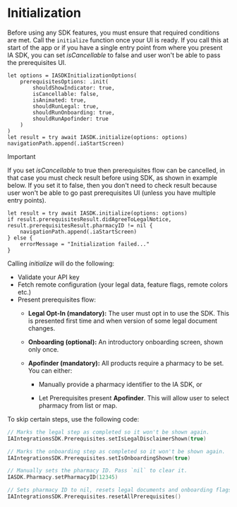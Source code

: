 # Initialization

Before using any SDK features, you must ensure that required conditions are met. Call the `initialize` function once your UI is ready. If you call this at start of the app or if you have a single entry point from where you present IA SDK, you can set *isCancellable* to false and user won't be able to pass the prerequisites UI.
```
let options = IASDKInitializationOptions(
    prerequisitesOptions: .init(
        shouldShowIndicator: true, 
        isCancellable: false, 
        isAnimated: true, 
        shouldRunLegal: true, 
        shouldRunOnboarding: true, 
        shouldRunApofinder: true
    )
)
let result = try await IASDK.initialize(options: options)
navigationPath.append(.iaStartScreen)
```

> [!IMPORTANT]
> If you set *isCancellable* to true then prerequisites flow can be cancelled, in that case you must check result before using SDK, as shown in example below.
> If you set it to false, then you don't need to check result because user won't be able to go past prerequisites UI (unless you have multiple entry points).
```
let result = try await IASDK.initialize(options: options)
if result.prerequisitesResult.didAgreeToLegalNotice, result.prerequisitesResult.pharmacyID != nil {
    navigationPath.append(.iaStartScreen)
} else {
    errorMessage = "Initialization failed..."
}   
```

Calling *initialize* will do the following:
* Validate your API key
* Fetch remote configuration (your legal data, feature flags, remote colors etc.)
* Present prerequisites flow: 
    *   **Legal Opt-In (mandatory):** The user must opt in to use the SDK. This is presented first time and when version of some legal document changes.
    
    *   **Onboarding (optional):** An introductory onboarding screen, shown only once.
    
    *   **Apofinder (mandatory):** All products require a pharmacy to be set. You can either:
    
        *   Manually provide a pharmacy identifier to the IA SDK, or
        
        *   Let Prerequisites present **Apofinder**. This will allow user to select pharmacy from list or map.
          
To skip certain steps, use the following code:

```swift
// Marks the legal step as completed so it won't be shown again.
IAIntegrationsSDK.Prerequisites.setIsLegalDisclaimerShown(true)

// Marks the onboarding step as completed so it won't be shown again.
IAIntegrationsSDK.Prerequisites.setIsOnboardingShown(true)

// Manually sets the pharmacy ID. Pass `nil` to clear it.
IASDK.Pharmacy.setPharmacyID(12345)

// Sets pharmacy ID to nil, resets legal documents and onboarding flags.
IAIntegrationsSDK.Prerequisites.resetAllPrerequisites()
```
